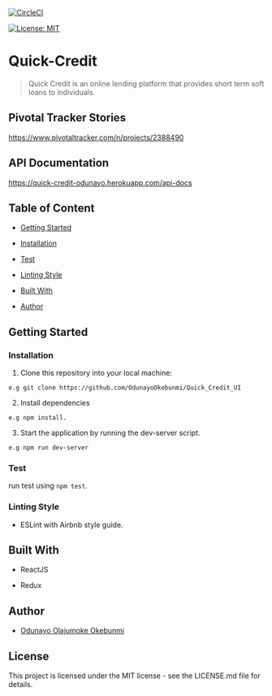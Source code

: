 
[![CircleCI](https://circleci.com/gh/OdunayoOkebunmi/Quick_Credit_UI.svg?style=svg)](https://circleci.com/gh/OdunayoOkebunmi/Quick_Credit_UI)

[![License: MIT](https://img.shields.io/badge/License-MIT-yellow.svg)](https://opensource.org/licenses/MIT)
 
# Quick-Credit

> Quick Credit is an online lending platform that provides short term soft loans to individuals.

## Pivotal Tracker Stories
https://www.pivotaltracker.com/n/projects/2388490


## API Documentation
https://quick-credit-odunayo.herokuapp.com/api-docs

## Table of Content
 * [Getting Started](#getting-started)
 
 * [Installation](#installation)

 * [Test](#test)
 

 * [Linting Style](#linting-style)
 
 * [Built With](#built-with)
 
 * [Author](#author)


## Getting Started

### Installation
1. Clone this repository into your local machine:
```
e.g git clone https://github.com/OdunayoOkebunmi/Quick_Credit_UI
```
2. Install dependencies 
```
e.g npm install.
```
3. Start the application by running the dev-server script.

```
e.g npm run dev-server
```

### Test
run test using ```npm test```.

### Linting Style
* ESLint with Airbnb style guide. 


## Built With
* ReactJS

* Redux


## Author
*  [Odunayo Olajumoke Okebunmi](https://twitter.com/OdunayoO_)

## License
This project is licensed under the MIT license - see the LICENSE.md file for details.
